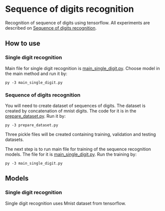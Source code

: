 # Sequence of digits recognition
Recognition of sequence of digits using tensorflow. All experiments are described on [Sequence of digits recognition](http://petr-marek.com/blog/2017/07/05/sequence-digits-recognition/ "Sequence of digits recognition").

## How to use
### Single digit recognition
Main file for single digit recognition is [main_single_digit.py](main_single_digit.py). Choose model in the main method and run it by:
  
    py -3 main_single_digit.py

### Sequence of digits recognition
You will need to create dataset of sequences of digits. The dataset is created by concatenation of mnist digits. The code for it is in the [prepare_dataset.py](prepare_dataset.py). Run it by:

    py -3 prepare_dataset.py

Three pickle files will be created containing training, validation and testing datasets.

The next step is to run main file for training of the sequence recognition models. The file for it is [main_single_digit.py](main_sequence.py). Run the training by:

    py -3 main_single_digit.py

## Models
### Single digit recognition
Single digit recognition uses Mnist dataset from tensorflow.

